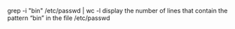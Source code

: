 grep -i "bin" /etc/passwd | wc -l display the number of lines that contain the pattern “bin” in the file /etc/passwd  
